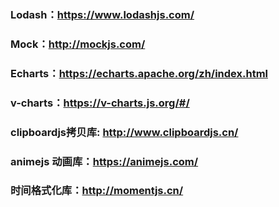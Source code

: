 ### Lodash：https://www.lodashjs.com/

### Mock：http://mockjs.com/

### Echarts：https://echarts.apache.org/zh/index.html

### v-charts：https://v-charts.js.org/#/

### clipboardjs拷贝库: http://www.clipboardjs.cn/

### animejs 动画库：https://animejs.com/

### 时间格式化库：http://momentjs.cn/